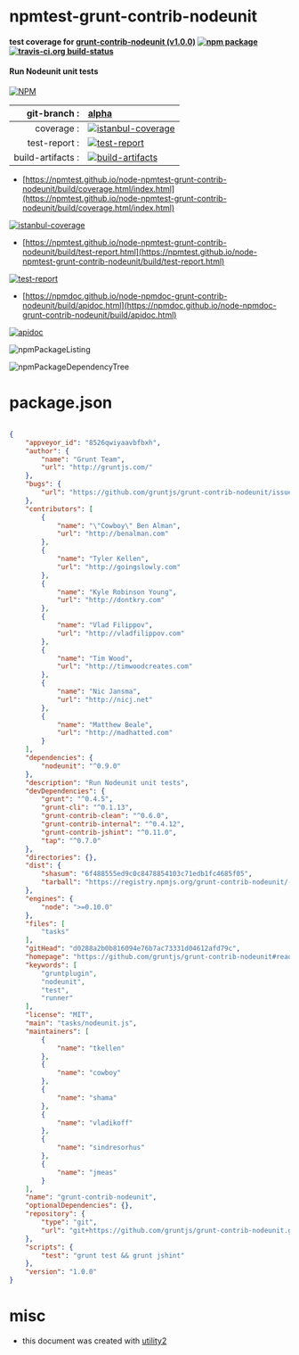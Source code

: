 # npmtest-grunt-contrib-nodeunit

#### test coverage for  [grunt-contrib-nodeunit (v1.0.0)](https://github.com/gruntjs/grunt-contrib-nodeunit#readme)  [![npm package](https://img.shields.io/npm/v/npmtest-grunt-contrib-nodeunit.svg?style=flat-square)](https://www.npmjs.org/package/npmtest-grunt-contrib-nodeunit) [![travis-ci.org build-status](https://api.travis-ci.org/npmtest/node-npmtest-grunt-contrib-nodeunit.svg)](https://travis-ci.org/npmtest/node-npmtest-grunt-contrib-nodeunit)

#### Run Nodeunit unit tests

[![NPM](https://nodei.co/npm/grunt-contrib-nodeunit.png?downloads=true&downloadRank=true&stars=true)](https://www.npmjs.com/package/grunt-contrib-nodeunit)

| git-branch : | [alpha](https://github.com/npmtest/node-npmtest-grunt-contrib-nodeunit/tree/alpha)|
|--:|:--|
| coverage : | [![istanbul-coverage](https://npmtest.github.io/node-npmtest-grunt-contrib-nodeunit/build/coverage.badge.svg)](https://npmtest.github.io/node-npmtest-grunt-contrib-nodeunit/build/coverage.html/index.html)|
| test-report : | [![test-report](https://npmtest.github.io/node-npmtest-grunt-contrib-nodeunit/build/test-report.badge.svg)](https://npmtest.github.io/node-npmtest-grunt-contrib-nodeunit/build/test-report.html)|
| build-artifacts : | [![build-artifacts](https://npmtest.github.io/node-npmtest-grunt-contrib-nodeunit/glyphicons_144_folder_open.png)](https://github.com/npmtest/node-npmtest-grunt-contrib-nodeunit/tree/gh-pages/build)|

- [https://npmtest.github.io/node-npmtest-grunt-contrib-nodeunit/build/coverage.html/index.html](https://npmtest.github.io/node-npmtest-grunt-contrib-nodeunit/build/coverage.html/index.html)

[![istanbul-coverage](https://npmtest.github.io/node-npmtest-grunt-contrib-nodeunit/build/screenCapture.buildCi.browser.%252Ftmp%252Fbuild%252Fcoverage.lib.html.png)](https://npmtest.github.io/node-npmtest-grunt-contrib-nodeunit/build/coverage.html/index.html)

- [https://npmtest.github.io/node-npmtest-grunt-contrib-nodeunit/build/test-report.html](https://npmtest.github.io/node-npmtest-grunt-contrib-nodeunit/build/test-report.html)

[![test-report](https://npmtest.github.io/node-npmtest-grunt-contrib-nodeunit/build/screenCapture.buildCi.browser.%252Ftmp%252Fbuild%252Ftest-report.html.png)](https://npmtest.github.io/node-npmtest-grunt-contrib-nodeunit/build/test-report.html)

- [https://npmdoc.github.io/node-npmdoc-grunt-contrib-nodeunit/build/apidoc.html](https://npmdoc.github.io/node-npmdoc-grunt-contrib-nodeunit/build/apidoc.html)

[![apidoc](https://npmdoc.github.io/node-npmdoc-grunt-contrib-nodeunit/build/screenCapture.buildCi.browser.%252Ftmp%252Fbuild%252Fapidoc.html.png)](https://npmdoc.github.io/node-npmdoc-grunt-contrib-nodeunit/build/apidoc.html)

![npmPackageListing](https://npmtest.github.io/node-npmtest-grunt-contrib-nodeunit/build/screenCapture.npmPackageListing.svg)

![npmPackageDependencyTree](https://npmtest.github.io/node-npmtest-grunt-contrib-nodeunit/build/screenCapture.npmPackageDependencyTree.svg)



# package.json

```json

{
    "appveyor_id": "8526qwiyaavbfbxh",
    "author": {
        "name": "Grunt Team",
        "url": "http://gruntjs.com/"
    },
    "bugs": {
        "url": "https://github.com/gruntjs/grunt-contrib-nodeunit/issues"
    },
    "contributors": [
        {
            "name": "\"Cowboy\" Ben Alman",
            "url": "http://benalman.com"
        },
        {
            "name": "Tyler Kellen",
            "url": "http://goingslowly.com"
        },
        {
            "name": "Kyle Robinson Young",
            "url": "http://dontkry.com"
        },
        {
            "name": "Vlad Filippov",
            "url": "http://vladfilippov.com"
        },
        {
            "name": "Tim Wood",
            "url": "http://timwoodcreates.com"
        },
        {
            "name": "Nic Jansma",
            "url": "http://nicj.net"
        },
        {
            "name": "Matthew Beale",
            "url": "http://madhatted.com"
        }
    ],
    "dependencies": {
        "nodeunit": "^0.9.0"
    },
    "description": "Run Nodeunit unit tests",
    "devDependencies": {
        "grunt": "^0.4.5",
        "grunt-cli": "^0.1.13",
        "grunt-contrib-clean": "^0.6.0",
        "grunt-contrib-internal": "^0.4.12",
        "grunt-contrib-jshint": "^0.11.0",
        "tap": "^0.7.0"
    },
    "directories": {},
    "dist": {
        "shasum": "6f488555ed9c0c8478854103c71edb1fc4685f05",
        "tarball": "https://registry.npmjs.org/grunt-contrib-nodeunit/-/grunt-contrib-nodeunit-1.0.0.tgz"
    },
    "engines": {
        "node": ">=0.10.0"
    },
    "files": [
        "tasks"
    ],
    "gitHead": "d0288a2b0b816094e76b7ac73331d04612afd79c",
    "homepage": "https://github.com/gruntjs/grunt-contrib-nodeunit#readme",
    "keywords": [
        "gruntplugin",
        "nodeunit",
        "test",
        "runner"
    ],
    "license": "MIT",
    "main": "tasks/nodeunit.js",
    "maintainers": [
        {
            "name": "tkellen"
        },
        {
            "name": "cowboy"
        },
        {
            "name": "shama"
        },
        {
            "name": "vladikoff"
        },
        {
            "name": "sindresorhus"
        },
        {
            "name": "jmeas"
        }
    ],
    "name": "grunt-contrib-nodeunit",
    "optionalDependencies": {},
    "repository": {
        "type": "git",
        "url": "git+https://github.com/gruntjs/grunt-contrib-nodeunit.git"
    },
    "scripts": {
        "test": "grunt test && grunt jshint"
    },
    "version": "1.0.0"
}
```



# misc
- this document was created with [utility2](https://github.com/kaizhu256/node-utility2)
